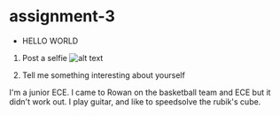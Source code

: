 # assignment-3

* HELLO WORLD


1. Post a selfie
![alt text][selfie]

[selfie]: IMG_20180129_125611.jpg

2. Tell me something interesting about yourself

I'm a junior ECE. I came to Rowan on the basketball team and ECE but it didn't work out. I play guitar, and like to speedsolve the rubik's cube.

